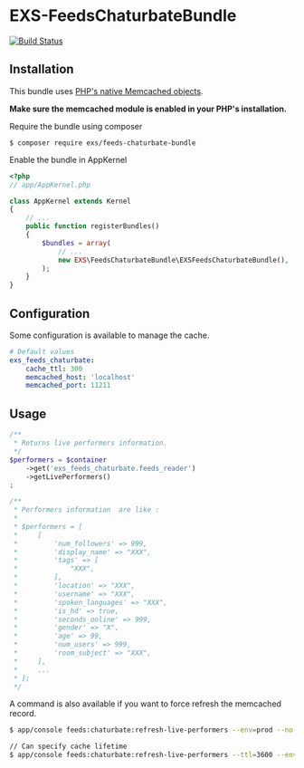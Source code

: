# EXS-FeedsChaturbateBundle

[![Build Status](https://travis-ci.org/ExSituMarketing/EXS-FeedsChaturbateBundle.svg?branch=master)](https://travis-ci.org/ExSituMarketing/EXS-FeedsChaturbateBundle)

## Installation

This bundle uses [PHP's native Memcached objects](http://php.net/manual/en/class.memcached.php).

**Make sure the memcached module is enabled in your PHP's installation.**

Require the bundle using composer
```
$ composer require exs/feeds-chaturbate-bundle
```

Enable the bundle in AppKernel

```php
<?php
// app/AppKernel.php

class AppKernel extends Kernel
{
    // ...
    public function registerBundles()
    {
        $bundles = array(
            // ...
            new EXS\FeedsChaturbateBundle\EXSFeedsChaturbateBundle(),
        );
    }
}
```

## Configuration

Some configuration is available to manage the cache.

```yml
# Default values
exs_feeds_chaturbate:
    cache_ttl: 300
    memcached_host: 'localhost'
    memcached_port: 11211
```

## Usage

```php
/**
 * Returns live performers information.
 */
$performers = $container
    ->get('exs_feeds_chaturbate.feeds_reader')
    ->getLivePerformers()
;

/**
 * Performers information  are like :
 *
 * $performers = [
 *     [
 *         'num_followers' => 999,
 *         'display_name' => "XXX",
 *         'tags' => [
 *             "XXX",
 *         ],
 *         'location' => "XXX",
 *         'username' => "XXX",
 *         'spoken_languages' => "XXX",
 *         'is_hd' => true,
 *         'seconds_online' => 999,
 *         'gender' => "X",
 *         'age' => 99,
 *         'num_users' => 999,
 *         'room_subject' => "XXX",
 *     ],
 *     ...
 * ];
 */
```

A command is also available if you want to force refresh the memcached record.

```bash
$ app/console feeds:chaturbate:refresh-live-performers --env=prod --no-debug

// Can specify cache lifetime
$ app/console feeds:chaturbate:refresh-live-performers --ttl=3600 --env=prod --no-debug
```
